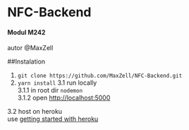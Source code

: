 # NFC-Backend
#### Modul M242
autor @MaxZell

##Instalation
1. ```git clone https://github.com/MaxZell/NFC-Backend.git```  
2. ```yarn install```
3.1 run locally  
 3.1.1 in root dir ```nodemon```  
 3.1.2 open [http://localhost:5000](http://localhost:5000)
    
3.2 host on heroku  
 use [getting started with heroku](https://devcenter.heroku.com/articles/getting-started-with-nodejs?singlepage=true)
